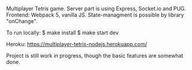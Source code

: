 Multiplayer Tetris game.
Server part is using Express, Socket.io and PUG.
Frontend: Webpack 5, vanilla JS.
State-managment is possible by library "onChange".

To run locally:
$ make install
$ make start dev

Heroku: https://multiplayer-tetris-nodejs.herokuapp.com/

Project is still work in progress, though the basic features are somewhat done.